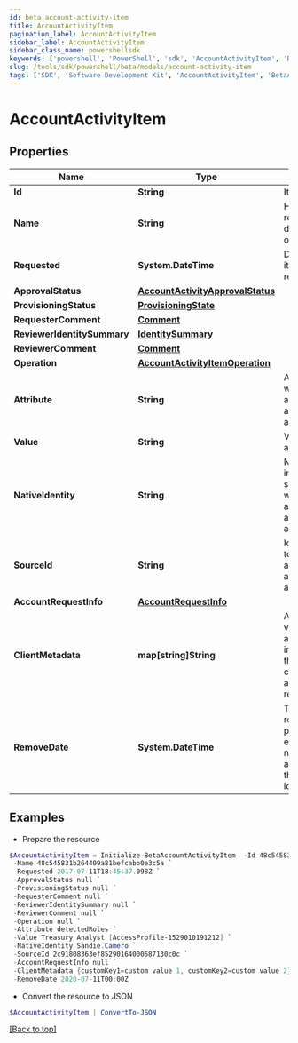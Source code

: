 ```yaml
---
id: beta-account-activity-item
title: AccountActivityItem
pagination_label: AccountActivityItem
sidebar_label: AccountActivityItem
sidebar_class_name: powershellsdk
keywords: ['powershell', 'PowerShell', 'sdk', 'AccountActivityItem', 'BetaAccountActivityItem'] 
slug: /tools/sdk/powershell/beta/models/account-activity-item
tags: ['SDK', 'Software Development Kit', 'AccountActivityItem', 'BetaAccountActivityItem']
---
```



# AccountActivityItem

## Properties

Name | Type | Description | Notes
------------ | ------------- | ------------- | -------------
**Id** | **String** | Item id | [optional] 
**Name** | **String** | Human-readable display name of item | [optional] 
**Requested** | **System.DateTime** | Date and time item was requested | [optional] 
**ApprovalStatus** | [**AccountActivityApprovalStatus**](account-activity-approval-status) |  | [optional] 
**ProvisioningStatus** | [**ProvisioningState**](provisioning-state) |  | [optional] 
**RequesterComment** | [**Comment**](comment) |  | [optional] 
**ReviewerIdentitySummary** | [**IdentitySummary**](identity-summary) |  | [optional] 
**ReviewerComment** | [**Comment**](comment) |  | [optional] 
**Operation** | [**AccountActivityItemOperation**](account-activity-item-operation) |  | [optional] 
**Attribute** | **String** | Attribute to which account activity applies | [optional] 
**Value** | **String** | Value of attribute | [optional] 
**NativeIdentity** | **String** | Native identity in the target system to which the account activity applies | [optional] 
**SourceId** | **String** | Id of Source to which account activity applies | [optional] 
**AccountRequestInfo** | [**AccountRequestInfo**](account-request-info) |  | [optional] 
**ClientMetadata** | **map[string]String** | Arbitrary key-value pairs, if any were included in the corresponding access request item | [optional] 
**RemoveDate** | **System.DateTime** | The date the role or access profile or entitlement is no longer assigned to the specified identity. | [optional] 

## Examples

- Prepare the resource
```powershell
$AccountActivityItem = Initialize-BetaAccountActivityItem  -Id 48c545831b264409a81befcabb0e3c5a `
 -Name 48c545831b264409a81befcabb0e3c5a `
 -Requested 2017-07-11T18:45:37.098Z `
 -ApprovalStatus null `
 -ProvisioningStatus null `
 -RequesterComment null `
 -ReviewerIdentitySummary null `
 -ReviewerComment null `
 -Operation null `
 -Attribute detectedRoles `
 -Value Treasury Analyst [AccessProfile-1529010191212] `
 -NativeIdentity Sandie.Camero `
 -SourceId 2c91808363ef85290164000587130c0c `
 -AccountRequestInfo null `
 -ClientMetadata {customKey1=custom value 1, customKey2=custom value 2} `
 -RemoveDate 2020-07-11T00:00Z
```

- Convert the resource to JSON
```powershell
$AccountActivityItem | ConvertTo-JSON
```


[[Back to top]](#) 

